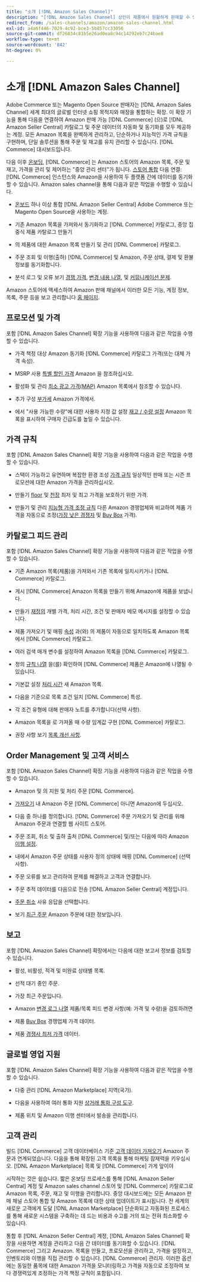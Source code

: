 ```yaml
---
title: "소개 [!DNL Amazon Sales Channel]"
description: "[!DNL Amazon Sales Channel] 상인이 제품에서 원활하게 판매할 수 있도록 합니다. [!DNL Amazon Marketplace]."
redirect_from: /sales-channels/amazon/amazon-sales-channel.html
exl-id: a4a6f446-7029-4c92-bce3-5b857cc33056
source-git-commit: df26834c81b5e26ad0ea8c94c14292eb7c24bae8
workflow-type: tm+mt
source-wordcount: '842'
ht-degree: 0%

---
```


# 소개 [!DNL Amazon Sales Channel]

Adobe Commerce 또는 Magento Open Source 판매자는 [!DNL Amazon Sales Channel] 세계 최대의 글로벌 인터넷 쇼핑 목적지와 매장을 통합하는 확장. 이 확장 기능을 통해 다음을 연결하여 Amazon 판매 가능 [!DNL Commerce] (으)로 [!DNL Amazon Seller Central] 카탈로그 및 주문 데이터의 자동화 및 동기화를 모두 제공하는 계정. 모든 Amazon 목록을 완벽하게 관리하고, 단순하거나 지능적인 가격 규칙을 구현하며, 단일 솔루션을 통해 주문 및 재고를 유지 관리할 수 있습니다. [!DNL Commerce] 대시보드입니다.

다음 이후 [온보딩](./amazon-onboarding-home.md), [!DNL Commerce] 는 Amazon 스토어의 Amazon 목록, 주문 및 재고, 가격을 관리 및 제어하는 &quot;중앙 관리 센터&quot;가 됩니다. [스토어 통합](./store-integration.md) 다음 연결: [!DNL Commerce] 인스턴스와 Amazon을 사용하여 두 플랫폼 간에 데이터를 동기화할 수 있습니다. Amazon sales channel을 통해 다음과 같은 작업을 수행할 수 있습니다.

- [온보드](./amazon-onboarding-home.md) 하나 이상 통합 [!DNL Amazon Seller Central] Adobe Commerce 또는 Magento Open Source을 사용하는 계정.

- 기존 Amazon 목록을 가져와서 동기화하고 [!DNL Commerce] 카탈로그, 중앙 집중식 제품 카탈로그 만들기

- 의 제품에 대한 Amazon 목록 만들기 및 관리 [!DNL Commerce] 카탈로그.

- 주문 조회 및 이행(출하) [!DNL Commerce] 및 Amazon, 주문 상태, 결제 및 환불 정보를 동기화합니다.

- 분석 로그 및 오류 보기 [경쟁 가격](./competitive-price-analysis.md), [변경 내용 나열](./listing-changes-log.md), 및 [커뮤니케이션 문제](./communication-errors-log.md).

Amazon 스토어에 액세스하여 Amazon 판매 채널에서 이러한 모든 기능, 계정 정보, 목록, 주문 등을 보고 관리합니다 [홈 페이지](./amazon-sales-channel-home.md).

## 프로모션 및 가격

포함 [!DNL Amazon Sales Channel] 확장 기능을 사용하여 다음과 같은 작업을 수행할 수 있습니다.

- 가격 책정 대상 Amazon 동기화 [!DNL Commerce] 카탈로그 가격(또는 대체 가격 속성).

- MSRP 사용 [특별 할인 가격](./listing-price.md#configure-listing-price-settings) Amazon 을 참조하십시오.

- 활성화 및 관리 [최소 광고 가격(MAP)](./listing-price.md#configure-listing-price-settings) Amazon 목록에서 참조할 수 있습니다.

- 추가 구성 [부가세](./listing-price.md#configure-listing-price-settings) Amazon 가격에서.

- 에서 &quot;사용 가능한 수량&quot;에 대한 사용자 지정 값 설정 [재고 / 수량 설정](./stock-quantity.md#configure-stock--quantity-settings) Amazon 목록을 표시하여 구매자 긴급도를 높일 수 있습니다.

## 가격 규칙

포함 [!DNL Amazon Sales Channel] 확장 기능을 사용하여 다음과 같은 작업을 수행할 수 있습니다.

- 스택이 가능하고 유연하며 복잡한 환경 조성 [가격 규칙](./pricing-products.md) 일상적인 판매 또는 시즌 프로모션에 대한 Amazon 가격을 관리하십시오.

- 만들기 [floor](./floor-price.md) 및 [천장](./optional-ceiling-price.md) 최저 및 최고 가격을 보호하기 위한 가격.

- 만들기 및 관리 [지능형 가격 조정 규칙](./intelligent-repricing-rules.md) 다른 Amazon 경쟁업체와 비교하여 제품 가격을 자동으로 조정([가장 낮은 경쟁자](./lowest-competitor-pricing.md) 및 [Buy Box](./buy-box-competitor-pricing.md) 가격).

## 카탈로그 피드 관리

포함 [!DNL Amazon Sales Channel] 확장 기능을 사용하여 다음과 같은 작업을 수행할 수 있습니다.

- 기존 Amazon 목록(제품)을 가져와서 기존 목록에 일치시키거나 [!DNL Commerce] 카탈로그.

- 게시 [!DNL Commerce] Amazon 목록을 만들기 위해 Amazon에 제품을 보냅니다.

- 만들기 [재정의](./creating-editing-overrides.md) 개별 가격, 처리 시간, 조건 및 판매자 메모 메시지를 설정할 수 있습니다.

- 제품 가져오기 및 매핑 [속성](./attributes-view.md) 과(와) 의 제품이 자동으로 일치하도록 Amazon 목록에서 [!DNL Commerce] 카탈로그.

- 여러 검색 매개 변수를 설정하여 Amazon 목록을 [!DNL Commerce] 카탈로그.

- 정의 [규칙 나열](./listing-rules.md) 을(를) 확인하여 [!DNL Commerce] 제품은 Amazon에 나열될 수 있습니다.

- 기본값 설정 [처리 시간](./product-listing-actions.md) 새 Amazon 목록.

- 다음을 기준으로 목록 조건 일치 [!DNL Commerce] 특성.

- 각 조건 유형에 대해 판매자 노트를 추가합니다(선택 사항).

- Amazon 목록을 로 가져올 때 수량 임계값 구현 [!DNL Commerce] 카탈로그.

- 권장 사항 보기 [목록 개선 사항](./listing-improvements.md).

## Order Management 및 고객 서비스

포함 [!DNL Amazon Sales Channel] 확장 기능을 사용하여 다음과 같은 작업을 수행할 수 있습니다.

- Amazon 및 의 지원 및 처리 주문 [!DNL Commerce].

- [가져오기](./order-settings.md#configure-order-settings) 내 Amazon 주문 [!DNL Commerce] 아니면 Amazon에 두십시오.

- 다음 중 하나를 정의합니다. [!DNL Commerce] 주문 가져오기 및 관리를 위해 Amazon 주문과 연결할 웹 사이트 스토어.

- 주문 조회, 취소 및 출하 출처 [!DNL Commerce] 및/또는 다음에 따라 Amazon [이행 설정](./fulfilled-by.md).

- 내에서 Amazon 주문 상태를 사용자 정의 상태에 매핑 [!DNL Commerce] (선택 사항).

- 주문 오류를 보고 관리하여 문제를 해결하고 고객과 연결합니다.

- 주문 추적 데이터를 다음으로 전송 [!DNL Amazon Seller Central] 계정입니다.

- [주문 취소](./cancel-unshipped-order.md) 사유 응답을 선택합니다.

- 보기 [최근 주문](./amazon-store-dashboard.md) Amazon 주문에 대한 정보입니다.

## 보고

포함 [!DNL Amazon Sales Channel] 확장에서는 다음에 대한 보고서 정보를 검토할 수 있습니다.

- 활성, 비활성, 적격 및 미완료 상태별 목록.

- 선적 대기 중인 주문.

- 가장 최근 주문입니다.

- Amazon [변경 로그 나열](./listing-changes-log.md) 제품/목록 피드 변경 사항(예: 가격 및 수량)을 검토하려면

- 제품 [Buy Box](./buy-box-competitor-pricing.md) 경쟁업체 가격 데이터.

- 제품 [경쟁사 최저 가격](./lowest-competitor-pricing.md) 데이터.

## 글로벌 영업 지원

포함 [!DNL Amazon Sales Channel] 확장 기능을 사용하여 다음과 같은 작업을 수행할 수 있습니다.

- 다중 관리 [!DNL Amazon Marketplace] 지역(국가).

- 다음을 사용하여 여러 통화 지원 [상거래 통화 구성 도구](https://experienceleague.adobe.com/docs/commerce-admin/stores-sales/site-store/currency/currency-configuration.html).

- 제품 위치 및 Amazon 이행 센터에서 발송을 관리합니다.

## 고객 관리

빌드 [!DNL Commerce] 고객 데이터베이스 기준 [고객 데이터 가져오기](./order-settings.md#configure-order-settings) Amazon 주문과 연계되었습니다. 다음을 통해 확장된 고객 목록을 통해 마케팅 잠재력을 키우십시오. [!DNL Amazon Marketplace] 목록 및 [!DNL Commerce] 가게 앞이야


시작하는 것은 쉽습니다. 짧은 온보딩 프로세스를 통해 [!DNL Amazon Seller Central] 계정 및 Amazon sales channel 스토어 및 [!DNL Commerce] 카탈로그로 Amazon 목록, 주문, 재고 및 이행을 관리합니다. 중앙 대시보드에는 모든 Amazon 판매 채널 스토어 통합 및 Amazon 목록에 대한 상태 업데이트가 표시됩니다. 전 세계의 새로운 고객에게 도달 [!DNL Amazon Marketplace] 단순화되고 자동화된 프로세스를 통해 새로운 시스템을 구축하는 데 드는 비용과 수고를 거의 또는 전혀 최소화할 수 있습니다.

통합 후 [!DNL Amazon Seller Central] 계정, [!DNL Amazon Sales Channel] 확장을 사용하면 계정을 관리하고 다음 간 데이터를 동기화할 수 있습니다. [!DNL Commerce] 그리고 Amazon. 목록을 만들고, 프로모션을 관리하고, 가격을 설정하고, 인벤토리와 이행을 직접 관리할 수 있습니다. [!DNL Commerce] 관리자. 이러한 옵션에는 동일한 품목에 대한 Amazon 가격을 모니터링하고 가격을 자동으로 조정하여 보다 경쟁력있게 조정하는 가격 책정 규칙이 포함됩니다.

